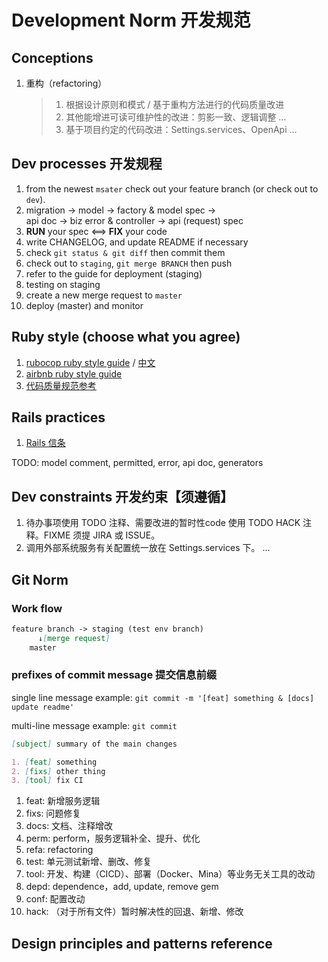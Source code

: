# Development Norm 开发规范

## Conceptions

1. 重构（refactoring）
    > 1. 根据设计原则和模式 / 基于重构方法进行的代码质量改进
    > 2. 其他能增进可读可维护性的改进：剪影一致、逻辑调整 …
    > 3. 基于项目约定的代码改进：Settings.services、OpenApi …

## Dev processes 开发规程

1. from the newest `msater` check out your feature branch (or check out to `dev`).
2. migration -> model -> factory & model spec ->  
   api doc -> biz error & controller -> api (request) spec
3. **RUN** your spec <==> **FIX** your code
4. write CHANGELOG, and update README if necessary
5. check `git status & git diff` then commit them
6. check out to `staging`, `git merge BRANCH` then push
7. refer to the guide for deployment (staging)
8. testing on staging
9. create a new merge request to `master`
10. deploy (master) and monitor

## Ruby style (choose what you agree)

1. [rubocop ruby style guide](https://github.com/rubocop-hq/ruby-style-guide) / [中文](https://github.com/JuanitoFatas/ruby-style-guide/blob/master/README-zhCN.md)
2. [airbnb ruby style guide](https://github.com/airbnb/ruby)
3. [代码质量规范参考](https://mubu.com/doc/gCbk7Pv_p)

## Rails practices

1. [Rails 信条](https://rubyonrails.org/doctrine/zh_cn)

TODO: model comment, permitted, error, api doc, generators

## Dev constraints 开发约束【须遵循】

1. 待办事项使用 TODO 注释、需要改进的暂时性code 使用 TODO HACK 注释。FIXME 须提 JIRA 或 ISSUE。
2. 调用外部系统服务有关配置统一放在 Settings.services 下。
...

## Git Norm

### Work flow

```markdown
feature branch -> staging (test env branch)  
      ↓[merge request]  
    master
```

### prefixes of commit message 提交信息前缀

single line message example: `git commit -m '[feat] something & [docs] update readme'`

multi-line message example: `git commit`
```markdown
[subject] summary of the main changes

1. [feat] something
2. [fixs] other thing
3. [tool] fix CI
```

1. feat: 新增服务逻辑
2. fixs: 问题修复
3. docs: 文档、注释增改
4. perm: perform，服务逻辑补全、提升、优化
5. refa: refactoring
6. test: 单元测试新增、删改、修复
7. tool: 开发、构建（CICD）、部署（Docker、Mina）等业务无关工具的改动
8. depd: dependence，add, update, remove gem
9. conf: 配置改动
10. hack: （对于所有文件）暂时解决性的回退、新增、修改

## Design principles and patterns reference
